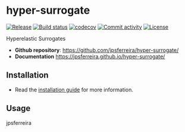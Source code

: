 # hyper-surrogate

[![Release](https://img.shields.io/github/v/release/jpsferreira/hyper-surrogate)](https://img.shields.io/github/v/release/jpsferreira/hyper-surrogate)
[![Build status](https://img.shields.io/github/actions/workflow/status/jpsferreira/hyper-surrogate/main.yml?branch=main)](https://github.com/jpsferreira/hyper-surrogate/actions/workflows/main.yml?query=branch%3Amain)
[![codecov](https://codecov.io/gh/jpsferreira/hyper-surrogate/branch/main/graph/badge.svg)](https://codecov.io/gh/jpsferreira/hyper-surrogate)
[![Commit activity](https://img.shields.io/github/commit-activity/m/jpsferreira/hyper-surrogate)](https://img.shields.io/github/commit-activity/m/jpsferreira/hyper-surrogate)
[![License](https://img.shields.io/github/license/jpsferreira/hyper-surrogate)](https://img.shields.io/github/license/jpsferreira/hyper-surrogate)

Hyperelastic Surrogates

- **Github repository**: <https://github.com/jpsferreira/hyper-surrogate/>
- **Documentation** <https://jpsferreira.github.io/hyper-surrogate/>

## Installation

- Read the [installation guide](https://jpsferreira.github.io/hyper-surrogate/installation.html) for more information.

## Usage

jpsferreira
